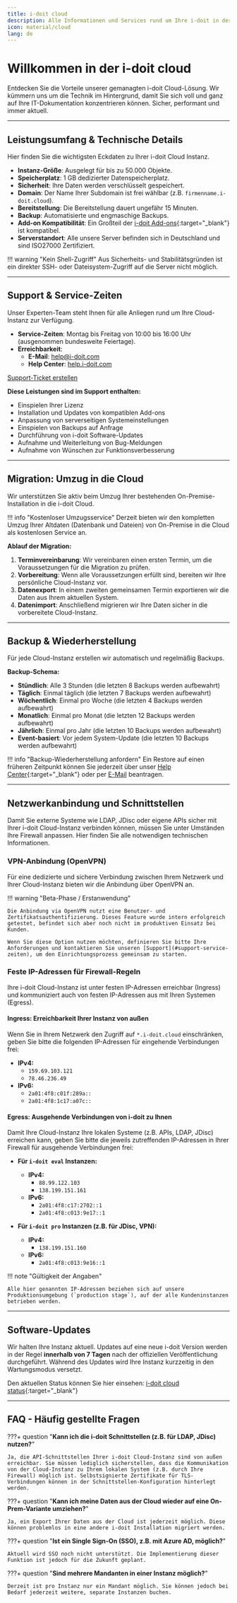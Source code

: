 ```yaml
---
title: i-doit cloud
description: Alle Informationen und Services rund um Ihre i-doit in der Cloud. Sicher, gewartet und performant.
icon: material/cloud
lang: de
---
```


# Willkommen in der i-doit cloud

Entdecken Sie die Vorteile unserer gemanagten i-doit Cloud-Lösung. Wir kümmern uns um die Technik im Hintergrund, damit Sie sich voll und ganz auf Ihre IT-Dokumentation konzentrieren können. Sicher, performant und immer aktuell.

---

## Leistungsumfang & Technische Details

Hier finden Sie die wichtigsten Eckdaten zu Ihrer i-doit Cloud Instanz.

* **Instanz-Größe**: Ausgelegt für bis zu 50.000 Objekte.
* **Speicherplatz**: 1 GB dedizierter Datenspeicherplatz.
* **Sicherheit**: Ihre Daten werden verschlüsselt gespeichert.
* **Domain**: Der Name Ihrer Subdomain ist frei wählbar (z.B. `firmenname.i-doit.cloud`).
* **Bereitstellung**: Die Bereitstellung dauert ungefähr 15 Minuten.
* **Backup**: Automatisierte und engmaschige Backups.
* **Add-on Kompatibilität**: Ein Großteil der [i-doit Add-ons](https://www.i-doit.com/i-doit/add-ons/){:target="_blank"} ist kompatibel.
* **Serverstandort**: Alle unsere Server befinden sich in Deutschland und sind ISO27000 Zertifiziert.

!!! warning "Kein Shell-Zugriff"
    Aus Sicherheits- und Stabilitätsgründen ist ein direkter SSH- oder Dateisystem-Zugriff auf die Server nicht möglich.

---

## Support & Service-Zeiten

Unser Experten-Team steht Ihnen für alle Anliegen rund um Ihre Cloud-Instanz zur Verfügung.

* **Service-Zeiten**: Montag bis Freitag von 10:00 bis 16:00 Uhr (ausgenommen bundesweite Feiertage).
* **Erreichbarkeit**:
    * **E-Mail**: <a href="mailto:help@i-doit.com">help@i-doit.com</a>
    * **Help Center**: <a href="https://help.i-doit.com" target="_blank">help.i-doit.com</a>

<a href="https://help.i-doit.com" target="_blank" class="md-button md-button--primary">Support-Ticket erstellen</a>

**Diese Leistungen sind im Support enthalten:**

* Einspielen Ihrer Lizenz
* Installation und Updates von kompatiblen Add-ons
* Anpassung von serverseitigen Systemeinstellungen
* Einspielen von Backups auf Anfrage
* Durchführung von i-doit Software-Updates
* Aufnahme und Weiterleitung von Bug-Meldungen
* Aufnahme von Wünschen zur Funktionsverbesserung

---

## Migration: Umzug in die Cloud

Wir unterstützen Sie aktiv beim Umzug Ihrer bestehenden On-Premise-Installation in die i-doit Cloud.

!!! info "Kostenloser Umzugsservice"
    Derzeit bieten wir den kompletten Umzug Ihrer Altdaten (Datenbank und Dateien) von On-Premise in die Cloud als kostenlosen Service an.

**Ablauf der Migration:**

1.  **Terminvereinbarung**: Wir vereinbaren einen ersten Termin, um die Voraussetzungen für die Migration zu prüfen.
2.  **Vorbereitung**: Wenn alle Voraussetzungen erfüllt sind, bereiten wir Ihre persönliche Cloud-Instanz vor.
3.  **Datenexport**: In einem zweiten gemeinsamen Termin exportieren wir die Daten aus Ihrem aktuellen System.
4.  **Datenimport**: Anschließend migrieren wir Ihre Daten sicher in die vorbereitete Cloud-Instanz.

---

## Backup & Wiederherstellung

Für jede Cloud-Instanz erstellen wir automatisch und regelmäßig Backups.

**Backup-Schema:**

-   **Stündlich**: Alle 3 Stunden (die letzten 8 Backups werden aufbewahrt)
-   **Täglich**: Einmal täglich (die letzten 7 Backups werden aufbewahrt)
-   **Wöchentlich**: Einmal pro Woche (die letzten 4 Backups werden aufbewahrt)
-   **Monatlich**: Einmal pro Monat (die letzten 12 Backups werden aufbewahrt)
-   **Jährlich**: Einmal pro Jahr (die letzten 10 Backups werden aufbewahrt)
-   **Event-basiert**: Vor jedem System-Update (die letzten 10 Backups werden aufbewahrt)

!!! info "Backup-Wiederherstellung anfordern"
    Ein Restore auf einen früheren Zeitpunkt können Sie jederzeit über unser [Help Center](https://help.i-doit.com){:target="_blank"} oder per [E-Mail](mailto:help@i-doit.com) beantragen.

---

## Netzwerkanbindung und Schnittstellen

Damit Sie externe Systeme wie LDAP, JDisc oder eigene APIs sicher mit Ihrer i-doit Cloud-Instanz verbinden können, müssen Sie unter Umständen Ihre Firewall anpassen. Hier finden Sie alle notwendigen technischen Informationen.

### VPN-Anbindung (OpenVPN)

Für eine dedizierte und sichere Verbindung zwischen Ihrem Netzwerk und Ihrer Cloud-Instanz bieten wir die Anbindung über OpenVPN an.

!!! warning "Beta-Phase / Erstanwendung"

    Die Anbindung via OpenVPN nutzt eine Benutzer- und Zertifikatsauthentifizierung. Dieses Feature wurde intern erfolgreich getestet, befindet sich aber noch nicht im produktiven Einsatz bei Kunden.

    Wenn Sie diese Option nutzen möchten, definieren Sie bitte Ihre Anforderungen und kontaktieren Sie unseren [Support](#support-service-zeiten), um den Einrichtungsprozess gemeinsam zu starten.

### Feste IP-Adressen für Firewall-Regeln

Ihre i-doit Cloud-Instanz ist unter festen IP-Adressen erreichbar (Ingress) und kommuniziert auch von festen IP-Adressen aus mit Ihren Systemen (Egress).

#### Ingress: Erreichbarkeit Ihrer Instanz von außen

Wenn Sie in Ihrem Netzwerk den Zugriff auf `*.i-doit.cloud` einschränken, geben Sie bitte die folgenden IP-Adressen für eingehende Verbindungen frei:

* **IPv4:**
    * `159.69.103.121`
    * `78.46.236.49`
* **IPv6:**
    * `2a01:4f8:c01f:289a::`
    * `2a01:4f8:1c17:a07c::`

#### Egress: Ausgehende Verbindungen von i-doit zu Ihnen

Damit Ihre Cloud-Instanz Ihre lokalen Systeme (z.B. APIs, LDAP, JDisc) erreichen kann, geben Sie bitte die jeweils zutreffenden IP-Adressen in Ihrer Firewall für ausgehende Verbindungen frei:

* **Für `i-doit eval` Instanzen:**
    * **IPv4:**
        * `88.99.122.103`
        * `138.199.151.161`
    * **IPv6:**
        * `2a01:4f8:c17:2702::1`
        * `2a01:4f8:c013:9e17::1`

* **Für `i-doit pro` Instanzen (z.B. für JDisc, VPN):**
    * **IPv4:**
        * `138.199.151.160`
    * **IPv6:**
        * `2a01:4f8:c013:9e16::1`

!!! note "Gültigkeit der Angaben"

    Alle hier genannten IP-Adressen beziehen sich auf unsere Produktionsumgebung (`production stage`), auf der alle Kundeninstanzen betrieben werden.

---

## Software-Updates

Wir halten Ihre Instanz aktuell. Updates auf eine neue i-doit Version werden in der Regel **innerhalb von 7 Tagen** nach der offiziellen Veröffentlichung durchgeführt. Während des Updates wird Ihre Instanz kurzzeitig in den Wartungsmodus versetzt.

Den aktuellen Status können Sie hier einsehen: [i-doit cloud status](https://status.docupike.com/affected/i-doit/){:target="_blank"}

---

## FAQ - Häufig gestellte Fragen

???+ question "**Kann ich die i-doit Schnittstellen (z.B. für LDAP, JDisc) nutzen?**"

    Ja, die API-Schnittstellen Ihrer i-doit Cloud-Instanz sind von außen erreichbar. Sie müssen lediglich sicherstellen, dass die Kommunikation von der Cloud-Instanz zu Ihrem lokalen System (z.B. durch Ihre Firewall) möglich ist. Selbstsignierte Zertifikate für TLS-Verbindungen können in der Schnittstellen-Konfiguration hinterlegt werden.

???+ question "**Kann ich meine Daten aus der Cloud wieder auf eine On-Prem-Variante umziehen?**"

    Ja, ein Export Ihrer Daten aus der Cloud ist jederzeit möglich. Diese können problemlos in eine andere i-doit Installation migriert werden.

???+ question "**Ist ein Single Sign-On (SSO), z.B. mit Azure AD, möglich?**"

    Aktuell wird SSO noch nicht unterstützt. Die Implementierung dieser Funktion ist jedoch für die Zukunft geplant.

???+ question "**Sind mehrere Mandanten in einer Instanz möglich?**"

    Derzeit ist pro Instanz nur ein Mandant möglich. Sie können jedoch bei Bedarf jederzeit weitere, separate Instanzen buchen.
